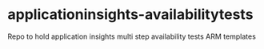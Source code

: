 # applicationinsights-availabilitytests
Repo to hold application insights multi step availability tests ARM templates
